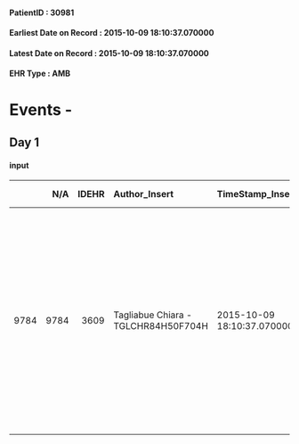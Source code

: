 
#### PatientID : 30981
#### Earliest Date on Record : 2015-10-09 18:10:37.070000
#### Latest Date on Record : 2015-10-09 18:10:37.070000
#### EHR Type : AMB

# Events - 

## Day 1

#### input
|      |    N/A |   IDEHR | Author_Insert                       | TimeStamp_Insert           | EHRType   |   PatientID |   IDDigitalSignDocument | persone_vicine   |   Unnamed: 0_x.1 |   IDANAMNESI_SOCIALE | Patient   | FamigliaAltro   | Paziente_T   | FamigliaAltro_T   |   Non_Rilevabile_x.1 | Note_Non_Rilevabile_x.1   | opt_Problemi   | Note_I                                                                                           | chk_contr_sintomi   | chk_competenza                                 | opt_paziente_a      | opt_famiglia_a   | opt_adeguatezza   | ds_note_ad                                                                   | opt_paziente_solo   | opt_presente_assente   | Presenza_minori   | ds_familiari_coinv                                                                                                                                                                                                                                                                                            | opt_necessario   | opt_presente   | opt_risorse_ec   | opt_paziente_psi   | opt_Ins_vol   | opt_esenzione   | opt_inv_civile   |   ds_codice_es | Needs     | opt_disponibilita_f   | opt_indennita_acc   | opt_legge   | opt_famiglia_psi   | opt_disponibilit_paz   |
|-----:|-------:|--------:|:------------------------------------|:---------------------------|:----------|------------:|------------------------:|:-----------------|-----------------:|---------------------:|:----------|:----------------|:-------------|:------------------|---------------------:|:--------------------------|:---------------|:-------------------------------------------------------------------------------------------------|:--------------------|:-----------------------------------------------|:--------------------|:-----------------|:------------------|:-----------------------------------------------------------------------------|:--------------------|:-----------------------|:------------------|:--------------------------------------------------------------------------------------------------------------------------------------------------------------------------------------------------------------------------------------------------------------------------------------------------------------|:-----------------|:---------------|:-----------------|:-------------------|:--------------|:----------------|:-----------------|---------------:|:----------|:----------------------|:--------------------|:------------|:-------------------|:-----------------------|
| 9784 |   9784 |    3609 | Tagliabue Chiara - TGLCHR84H50F704H | 2015-10-09 18:10:37.070000 | AMB       |       30981 |                  155522 | N/A              |             1617 |                 1121 | Si#1      | Si#1            | No#0         | Si#1              |                    0 | NR                        | Si#1           | Il paziente conosce la diagnosi ma mostra difficolt√† di accettazione dell'aggravamento in atto. | controllo sintomi#0 | competenza/capacit√† assistenziale caregiver#0 | Sovradimensionate#0 | Congruenti#1     | No#0              | Attualmente il paziente vive da sola e rifiuta l'introduzione di un badante. | Si#1                | Assente#0              | No#0              | Il socio del paziente, Sig. Ghidini di 56 aa, lavora nell'officina meccanica di propriet√† del paziente sita al piano inferiore della casa, e attualmente si presta a svolgere anche ruolo di care-giver, in collaborazione con la figlia del paziente Lucia che vive a Buccinasco e lavora a Pieve Emanuele. | Si#1             | No#0           | Adeguate#1       | No#0               | No#0          | Si#1            | No#0             |             48 | Clinici#0 | Si#1                  | No#0                | No#0        | No#0               | No#0                   |


